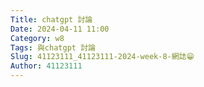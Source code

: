 ```yaml
---
Title: chatgpt 討論
Date: 2024-04-11 11:00
Category: w8
Tags: 與chatgpt 討論
Slug: 41123111_41123111-2024-week-8-網誌😁
Author: 41123111
---
```




